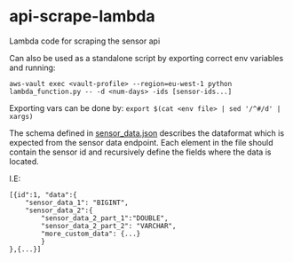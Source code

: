 # api-scrape-lambda
Lambda code for scraping the sensor api

Can also be used as a standalone script by exporting correct env variables and running:

`aws-vault exec <vault-profile> --region=eu-west-1 python lambda_function.py -- -d <num-days> -ids [sensor-ids...]`

Exporting vars can be done by:
`export $(cat <env file> | sed '/^#/d' | xargs)`

The schema defined in [sensor_data.json](./sensor_data.json) describes the dataformat which is expected from the sensor data endpoint. Each element in the file should contain the sensor id and recursively define the fields where the data is located.

I.E:

```
[{id":1, "data":{
    "sensor_data_1": "BIGINT",
    "sensor_data_2":{
        "sensor_data_2_part_1":"DOUBLE",
        "sensor_data_2_part_2": "VARCHAR",
        "more_custom_data": {...}
        }
},{...}]
```